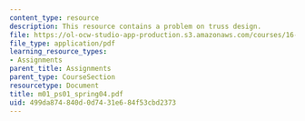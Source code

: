 ```yaml
---
content_type: resource
description: This resource contains a problem on truss design.
file: https://ol-ocw-studio-app-production.s3.amazonaws.com/courses/16-01-unified-engineering-i-ii-iii-iv-fall-2005-spring-2006/499da874840d0d7431e684f53cbd2373_m01_ps01_spring04.pdf
file_type: application/pdf
learning_resource_types:
- Assignments
parent_title: Assignments
parent_type: CourseSection
resourcetype: Document
title: m01_ps01_spring04.pdf
uid: 499da874-840d-0d74-31e6-84f53cbd2373
---
```

